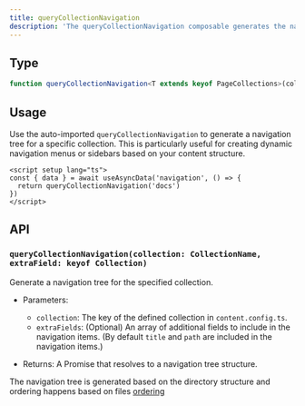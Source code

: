 ```yaml
---
title: queryCollectionNavigation
description: 'The queryCollectionNavigation composable generates the navigation tree of given collection.'
---
```


## Type

```ts
function queryCollectionNavigation<T extends keyof PageCollections>(collection: T, fields?: Array<keyof PageCollections[T]>): Promise<ContentNavigationItem[]>
```

## Usage

Use the auto-imported `queryCollectionNavigation` to generate a navigation tree for a specific collection. This is particularly useful for creating dynamic navigation menus or sidebars based on your content structure.


```vue [pages/[...slug\\].vue]
<script setup lang="ts">
const { data } = await useAsyncData('navigation', () => {
  return queryCollectionNavigation('docs')
})
</script>
```

## API

### `queryCollectionNavigation(collection: CollectionName, extraField: keyof Collection)`

Generate a navigation tree for the specified collection.

- Parameters:
  - `collection`: The key of the defined collection in `content.config.ts`.
  - `extraFields`: (Optional) An array of additional fields to include in the navigation items. (By default `title` and `path` are included in the navigation items.)

- Returns: A Promise that resolves to a navigation tree structure.

The navigation tree is generated based on the directory structure and ordering happens based on files [ordering](/getting-started/contents#ordering)
